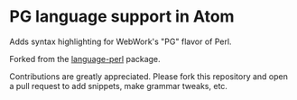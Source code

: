 # PG language support in Atom 

Adds syntax highlighting for WebWork's "PG" flavor of Perl.

Forked from the [language-perl](https://github.com/atom/language-perl) package.

Contributions are greatly appreciated. Please fork this repository and open a
pull request to add snippets, make grammar tweaks, etc.
